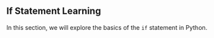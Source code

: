 ## If Statement Learning

In this section, we will explore the basics of the `if` statement in Python.
